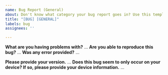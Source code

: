```yaml
---
name: Bug Report (General)
about: Don't know what category your bug report goes in? Use this template.
title: "[BUG] [GENERAL]"
labels: bug
assignees: ''

---
```


**What are you having problems with?**
...
**Are you able to reproduce this bug?**
...
**Was any error provided?**
...

**Please provide your version.**
...
**Does this bug seem to only occur on your device? If so, please provide your device information.**
...
